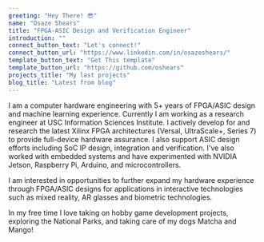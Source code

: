 ```yaml
---
greeting: "Hey There! 😎"
name: "Osaze Shears"
title: "FPGA-ASIC Design and Verification Engineer"
introduction: ""
connect_button_text: "Let's connect!"
connect_button_url: "https://www.linkedin.com/in/osazeshears/"
template_button_text: "Get This template"
template_button_url: "https://github.com/oshears"
projects_title: "My last projects"
blog_title: "Latest from blog"
---
```

I am a computer hardware engineering with 5+ years of FPGA/ASIC design and machine learning experience. Currently I am working as a research engineer at USC Information Sciences Institute. I actively develop for and research the latest Xilinx FPGA architectures (Versal, UltraScale+, Series 7) to provide full-device hardware assurance. I also support ASIC design efforts including SoC IP design, integration and verification. I've also worked with embedded systems and have experimented with NVIDIA Jetson, Raspberry Pi, Arduino, and microcontrollers.

I am interested in opportunities to further expand my hardware experience through FPGA/ASIC designs for applications in interactive technologies such as mixed reality, AR glasses and biometric technologies.

In my free time I love taking on hobby game development projects, exploring the National Parks, and taking care of my dogs Matcha and Mango!